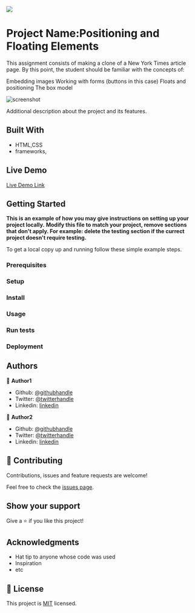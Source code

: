 ![](https://img.shields.io/badge/Microverse-blueviolet)

# Project Name:Positioning and Floating Elements

This assignment consists of making a clone of a New York Times article page. By this point, the student should be familiar with the concepts of:

Embedding images
Working with forms (buttons in this case)
Floats and positioning
The box model

![screenshot](https://octodex.github.com/images/yaktocat.png)

Additional description about the project and its features.

## Built With

- HTML,CSS
- frameworks,

## Live Demo

[Live Demo Link](https://edxco.github.io/NYTimes-clone/)

## Getting Started

**This is an example of how you may give instructions on setting up your project locally.**
**Modify this file to match your project, remove sections that don't apply. For example: delete the testing section if the currect project doesn't require testing.**

To get a local copy up and running follow these simple example steps.

### Prerequisites

### Setup

### Install

### Usage

### Run tests

### Deployment

## Authors

👤 **Author1**

- Github: [@githubhandle](https://github.com/TheWiscoKid)
- Twitter: [@twitterhandle](https://twitter.com/@thekidfromwisco)
- Linkedin: [linkedin](https://www.linkedin.com/in/ramon-carrillo-54525a1ab/)

👤 **Author2**

- Github: [@githubhandle](https://github.com/edxco)
- Twitter: [@twitterhandle](https://twitter.com/lalo_nbc)
- Linkedin: [linkedin](https://www.linkedin.com/in/eduardo-n-baeza/)

## 🤝 Contributing

Contributions, issues and feature requests are welcome!

Feel free to check the [issues page](issues/).

## Show your support

Give a ⭐️ if you like this project!

## Acknowledgments

- Hat tip to anyone whose code was used
- Inspiration
- etc

## 📝 License

This project is [MIT](lic.url) licensed.
